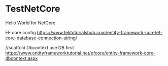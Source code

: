 # TestNetCore
Hello World for NetCore

EF core config
https://www.tektutorialshub.com/entity-framework-core/ef-core-database-connection-string/

//scaffold Dbcontext use DB first
https://www.entityframeworktutorial.net/efcore/entity-framework-core-dbcontext.aspx
